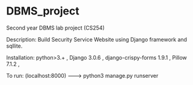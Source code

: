 # DBMS_project
Second year DBMS lab project (CS254)

Description:
Build Security Service Website using Django framework and sqllite.

Installation:
python>3.+ ,
Django              3.0.6 , 
django-crispy-forms 1.9.1 , 
Pillow              7.1.2 ,


To run: (localhost:8000) --->
python3 manage.py runserver
